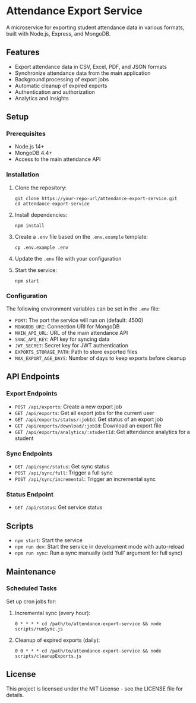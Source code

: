 # Attendance Export Service

A microservice for exporting student attendance data in various formats, built with Node.js, Express, and MongoDB.

## Features

- Export attendance data in CSV, Excel, PDF, and JSON formats
- Synchronize attendance data from the main application
- Background processing of export jobs
- Automatic cleanup of expired exports
- Authentication and authorization
- Analytics and insights

## Setup

### Prerequisites

- Node.js 14+
- MongoDB 4.4+
- Access to the main attendance API

### Installation

1. Clone the repository:
   ```
   git clone https://your-repo-url/attendance-export-service.git
   cd attendance-export-service
   ```

2. Install dependencies:
   ```
   npm install
   ```

3. Create a `.env` file based on the `.env.example` template:
   ```
   cp .env.example .env
   ```

4. Update the `.env` file with your configuration

5. Start the service:
   ```
   npm start
   ```

### Configuration

The following environment variables can be set in the `.env` file:

- `PORT`: The port the service will run on (default: 4500)
- `MONGODB_URI`: Connection URI for MongoDB
- `MAIN_API_URL`: URL of the main attendance API
- `SYNC_API_KEY`: API key for syncing data
- `JWT_SECRET`: Secret key for JWT authentication
- `EXPORTS_STORAGE_PATH`: Path to store exported files
- `MAX_EXPORT_AGE_DAYS`: Number of days to keep exports before cleanup

## API Endpoints

### Export Endpoints

- `POST /api/exports`: Create a new export job
- `GET /api/exports`: Get all export jobs for the current user
- `GET /api/exports/status/:jobId`: Get status of an export job
- `GET /api/exports/download/:jobId`: Download an export file
- `GET /api/exports/analytics/:studentId`: Get attendance analytics for a student

### Sync Endpoints

- `GET /api/sync/status`: Get sync status
- `POST /api/sync/full`: Trigger a full sync
- `POST /api/sync/incremental`: Trigger an incremental sync

### Status Endpoint

- `GET /api/status`: Get service status

## Scripts

- `npm start`: Start the service
- `npm run dev`: Start the service in development mode with auto-reload
- `npm run sync`: Run a sync manually (add 'full' argument for full sync)

## Maintenance

### Scheduled Tasks

Set up cron jobs for:

1. Incremental sync (every hour):
   ```
   0 * * * * cd /path/to/attendance-export-service && node scripts/runSync.js
   ```

2. Cleanup of expired exports (daily):
   ```
   0 0 * * * cd /path/to/attendance-export-service && node scripts/cleanupExports.js
   ```

## License

This project is licensed under the MIT License - see the LICENSE file for details.